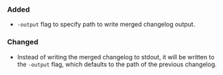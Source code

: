 ### Added

- `-output` flag to specify path to write merged changelog output.

### Changed

- Instead of writing the merged changelog to stdout, it will be written to the `-output` flag, which defaults to the path of the previous changelog.

